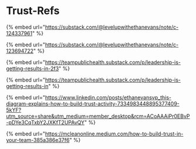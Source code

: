 # Trust-Refs

{% embed url="https://substack.com/@levelupwithethanevans/note/c-124337961" %}

{% embed url="https://substack.com/@levelupwithethanevans/note/c-123694722" %}

{% embed url="https://teampublichealth.substack.com/p/leadership-is-getting-results-in-2f3" %}

{% embed url="https://teampublichealth.substack.com/p/leadership-is-getting-results-in" %}

{% embed url="https://www.linkedin.com/posts/ethanevansvp_this-diagram-explains-how-to-build-trust-activity-7334983448895377409-5kYF?utm_source=share&utm_medium=member_desktop&rcm=ACoAAAiPr0EBvP-pDYe3CqTxbY2JXKfT2UPAvQY" %}

{% embed url="https://mcleanonline.medium.com/how-to-build-trust-in-your-team-385a386e37f6" %}
